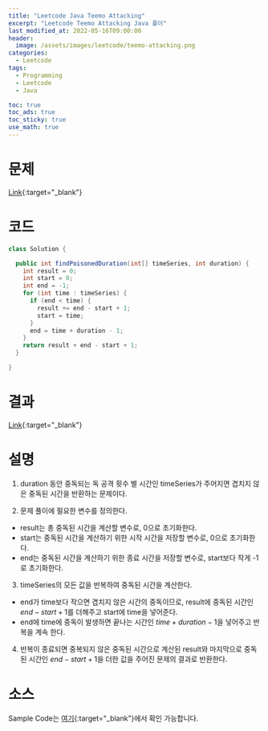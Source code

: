 ```yaml
---
title: "Leetcode Java Teemo Attacking"
excerpt: "Leetcode Teemo Attacking Java 풀이"
last_modified_at: 2022-05-16T09:00:00
header:
  image: /assets/images/leetcode/teemo-attacking.png
categories:
  - Leetcode
tags:
  - Programming
  - Leetcode
  - Java

toc: true
toc_ads: true
toc_sticky: true
use_math: true
---
```

# 문제
[Link](https://leetcode.com/problems/teemo-attacking/){:target="_blank"}

# 코드
```java
class Solution {

  public int findPoisonedDuration(int[] timeSeries, int duration) {
    int result = 0;
    int start = 0;
    int end = -1;
    for (int time : timeSeries) {
      if (end < time) {
        result += end - start + 1;
        start = time;
      }
      end = time + duration - 1;
    }
    return result + end - start + 1;
  }

}
```

# 결과
[Link](https://leetcode.com/submissions/detail/700334106/){:target="_blank"}

# 설명
1. duration 동안 중독되는 독 공격 횟수 별 시간인 timeSeries가 주어지면 겹치지 않은 중독된 시간을 반환하는 문제이다.

2. 문제 풀이에 필요한 변수를 정의한다.
- result는 총 중독된 시간을 계산할 변수로, 0으로 초기화한다.
- start는 중독된 시간을 계산하기 위한 시작 시간을 저장할 변수로, 0으로 초기화한다.
- end는 중독된 시간을 계산하기 위한 종료 시간을 저장할 변수로, start보다 작게 -1로 초기화한다.

3. timeSeries의 모든 값을 반복하여 중독된 시간을 계산한다.
- end가 time보다 작으면 겹치지 않은 시간의 중독이므로, result에 중독된 시간인 $end - start + 1$를 더해주고 start에 time을 넣어준다.
- end에 time에 중독이 발생하면 끝나는 시간인 $time + duration - 1$을 넣어주고 반복을 계속 한다.

4. 반복이 종료되면 중복되지 않은 중독된 시간으로 계산된 result와 마지막으로 중독된 시간인 $end - start + 1$을 더한 값을 주어진 문제의 결과로 반환한다.

# 소스
Sample Code는 [여기](https://github.com/GracefulSoul/leetcode/blob/master/src/main/java/gracefulsoul/problems/TeemoAttacking.java){:target="_blank"}에서 확인 가능합니다.